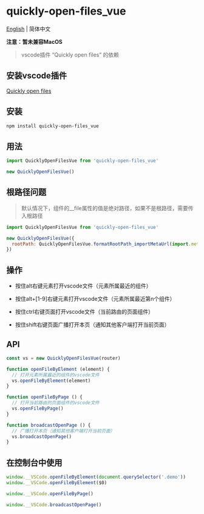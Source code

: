 # quickly-open-files_vue

[English](./README.md) | 简体中文

**注意：暂未兼容MacOS**

> vscode插件 “Quickly open files” 的依赖

## 安装vscode插件

[Quickly open files](https://marketplace.visualstudio.com/items?itemName=jian-qin.quickly-open-files)

## 安装

```bash
npm install quickly-open-files_vue
```

## 用法

```javascript
import QuicklyOpenFilesVue from 'quickly-open-files_vue'

new QuicklyOpenFilesVue()
```

## 根路径问题

> 默认情况下，组件的__file属性的值是绝对路径，如果不是根路径，需要传入根路径

```javascript
import QuicklyOpenFilesVue from 'quickly-open-files_vue'

new QuicklyOpenFilesVue({
  rootPath: QuicklyOpenFilesVue.formatRootPath_importMetaUrl(import.meta.url)
})
```

## 操作

- 按住alt右键元素打开vscode文件（元素所属最近的组件）

- 按住alt+[1-9]右键元素打开vscode文件（元素所属最近第n个组件）

- 按住ctrl右键页面打开vscode文件（当前路由的页面组件）

- 按住shift右键页面广播打开本页（通知其他客户端打开当前页面）

## API

```javascript
const vs = new QuicklyOpenFilesVue(router)

function openFileByElement (element) {
  // 打开元素所属最近的组件的vscode文件
  vs.openFileByElement(element)
}

function openFileByPage () {
  // 打开当前路由的页面组件的vscode文件
  vs.openFileByPage()
}

function broadcastOpenPage () {
  // 广播打开本页（通知其他客户端打开当前页面）
  vs.broadcastOpenPage()
}
```

## 在控制台中使用

```javascript
window.__VSCode.openFileByElement(document.querySelector('.demo'))
window.__VSCode.openFileByElement($0)

window.__VSCode.openFileByPage()

window.__VSCode.broadcastOpenPage()
```